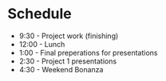 # Schedule

* 9:30 - Project work (finishing)
* 12:00 - Lunch
* 1:00 - Final preperations for presentations
* 2:30 - Project 1 presentations
* 4:30 - Weekend Bonanza

